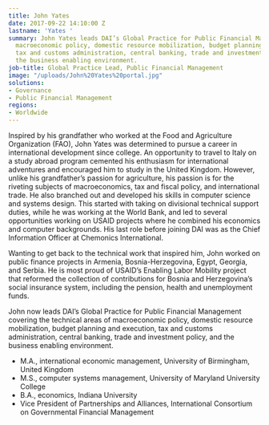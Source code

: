 ```yaml
---
title: John Yates
date: 2017-09-22 14:10:00 Z
lastname: 'Yates '
summary: John Yates leads DAI’s Global Practice for Public Financial Management covering
  macroeconomic policy, domestic resource mobilization, budget planning and execution,
  tax and customs administration, central banking, trade and investment policy, and
  the business enabling environment.
job-title: Global Practice Lead, Public Financial Management
image: "/uploads/John%20Yates%20portal.jpg"
solutions:
- Governance
- Public Financial Management
regions:
- Worldwide
---
```


Inspired by his grandfather who worked at the Food and Agriculture Organization (FAO), John Yates was determined to pursue a career in international development since college. An opportunity to travel to Italy on a study abroad program cemented his enthusiasm for international adventures and encouraged him to study in the United Kingdom. However, unlike his grandfather’s passion for agriculture, his passion is for the riveting subjects of macroeconomics, tax and fiscal policy, and international trade. He also branched out and developed his skills in computer science and systems design. This started with taking on divisional technical support duties, while he was working at the World Bank, and led to several opportunities working on USAID projects where he combined his economics and computer backgrounds. His last role before joining DAI was as the Chief Information Officer at Chemonics International. 

Wanting to get back to the technical work that inspired him, John worked on public finance projects in Armenia, Bosnia-Herzegovina, Egypt, Georgia, and Serbia. He is most proud of USAID’s Enabling Labor Mobility project that reformed the collection of contributions for Bosnia and Herzegovina’s social insurance system, including the pension, health and unemployment funds.

John now leads DAI’s Global Practice for Public Financial Management covering the technical areas of macroeconomic policy, domestic resource mobilization, budget planning and execution, tax and customs administration, central banking, trade and investment policy, and the business enabling environment. 

* M.A., international economic management, University of Birmingham, United Kingdom
* M.S., computer systems management, University of Maryland University College
* B.A., economics, Indiana University 
* Vice President of Partnerships and Alliances, International Consortium on Governmental Financial Management